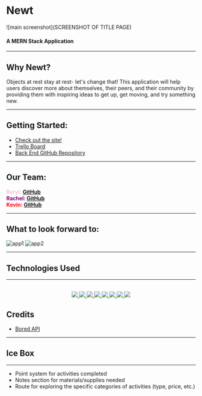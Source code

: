 # Newt
![main screenshot](SCREENSHOT OF TITLE PAGE)

#### A MERN Stack Application
_______
## Why Newt?

Objects at rest stay at rest- let's change that! This application will help users discover more about themselves, their peers, and their community by providing them with inspiring ideas to get up, get moving, and try something new.
_______
## Getting Started:
* [Check out the site!](https://newt-activity.netlify.app/)
* [Trello Board](https://trello.com/b/v9YnBlTX/newt-beryl-rachel-kevin)
* [Back End GitHub Repository](https://github.com/berylrb/newt-back-end)
_______
## Our Team:
<font color="pink">**Beryl: [GitHub](https://github.com/berylrb)**</font>
<br>
<font color="purple">**Rachel: [GitHub](https://github.com/rharen11)**</font>
<br>
<font color="red">**Kevin: [GitHub](https://github.com/UncleHagi)**</font>
________
## What to look forward to:
![app1](SCREENSHOT)
![app2](SCREENSHOT)
_______
## Technologies Used
_______
<div align ="center">
<br>
<a href="#"><img src="https://img.shields.io/badge/html5-%23E34F26.svg?style=for-the-badge&logo=html5&logoColor=white" />  </a>
<a href ="#"><img src="https://img.shields.io/badge/javascript-%23323330.svg?style=for-the-badge&logo=javascript&logoColor=%23F7DF1E" />  </a>
<a href="#"><img src="https://img.shields.io/badge/Visual%20Studio-5C2D91.svg?style=for-the-badge&logo=visual-studio&logoColor=white" /> </a>
<a href="#"><img src="https://img.shields.io/badge/css3-%231572B6.svg?style=for-the-badge&logo=css3&logoColor=white" />  </a>
<a href="#"><img src="https://img.shields.io/badge/bootstrap-%23563D7C.svg?style=for-the-badge&logo=bootstrap&logoColor=white" /> </a>
<a href="#"><img src="https://img.shields.io/badge/express.js-%23404d59.svg?style=for-the-badge&logo=express&logoColor=%2361DAFB"> </a>
<a href="#"><img src="https://img.shields.io/badge/MongoDB-%234ea94b.svg?style=for-the-badge&logo=mongodb&logoColor=white"> </a>
<a href="#"><img src="https://img.shields.io/badge/react-%23323330.svg?style=for-the-badge&logo=react&logoColor=white"> </a>

<br>
</div>

## Credits
* [Bored API](http://www.boredapi.com/)
_______
## Ice Box
_______
* Point system for activities completed
* Notes section for materials/supplies needed
* Route for exploring the specific categories of activities (type, price, etc.)